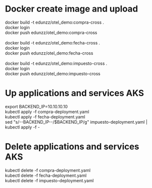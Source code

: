 # Docker create image and upload
docker build -t edunzz/otel_demo:compra-cross .
<br>
docker login
<br>
docker push edunzz/otel_demo:compra-cross
<br>
<br>
docker build -t edunzz/otel_demo:fecha-cross .
<br>
docker login
<br>
docker push edunzz/otel_demo:fecha-cross
<br>
<br>
docker build -t edunzz/otel_demo:impuesto-cross .
<br>
docker login
<br>
docker push edunzz/otel_demo:impuesto-cross
<br>
# Up applications and services AKS
export BACKEND_IP=10.10.10.10
<br>
kubectl apply -f compra-deployment.yaml
<br>
kubectl apply -f fecha-deployment.yaml
<br>
sed "s/--BACKEND_IP--/$BACKEND_IP/g" impuesto-deployment.yaml | kubectl apply -f -
<br>
# Delete applications and services AKS
kubectl delete -f compra-deployment.yaml
<br>
kubectl delete -f fecha-deployment.yaml
<br>
kubectl delete -f impuesto-deployment.yaml
